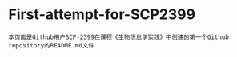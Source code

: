 # First-attempt-for-SCP2399
    本页面是Github用户SCP-2399在课程《生物信息学实践》中创建的第一个Github repository的README.md文件
